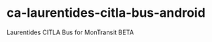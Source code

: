 ca-laurentides-citla-bus-android
===============================

Laurentides CITLA Bus for MonTransit BETA
